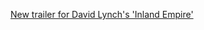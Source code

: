 ---
layout: post
wordpress_id: 167
wordpress_url: http://noesbueno.com/archives/167
date: '2006-12-12 15:33:33 -0600'
date_gmt: '2006-12-12 20:33:33 -0600'
body: |
  <p><a href="http://www.iwatchstuff.com/2006/12/inland_empire_trailer.html">New trailer for David Lynch's 'Inland Empire'</a></p>
---